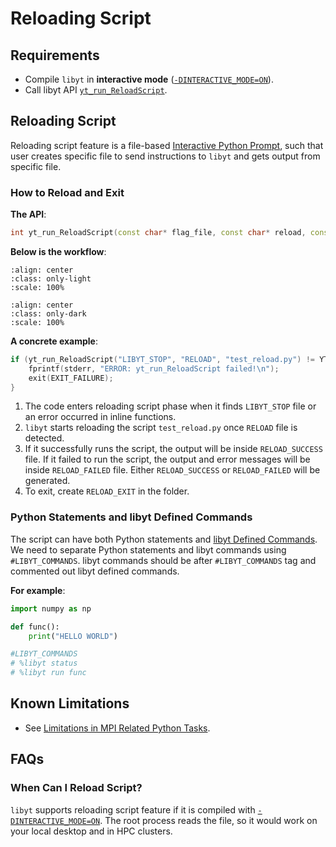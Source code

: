 # Reloading Script

## Requirements

- Compile `libyt` in **interactive mode** ([`-DINTERACTIVE_MODE=ON`](../how-to-install.md#-dinteractive_mode-off)).
- Call libyt API [`yt_run_ReloadScript`](../libyt-api/yt_run_reloadscript.md#yt_run_reloadscript). 

## Reloading Script
Reloading script feature is a file-based [Interactive Python Prompt](./interactive-python-prompt.md#interactive-python-prompt), such that user creates specific file to send instructions to `libyt` and gets output from specific file.

### How to Reload and Exit
**The API**:
```c++
int yt_run_ReloadScript(const char* flag_file, const char* reload, const char* script);
```
**Below is the workflow**:

```{image} ../_static/svg/ReloadingScript-light.svg
:align: center
:class: only-light
:scale: 100%
```

```{image} ../_static/svg/ReloadingScript-dark.svg
:align: center
:class: only-dark
:scale: 100%
```

**A concrete example**:
```c++
if (yt_run_ReloadScript("LIBYT_STOP", "RELOAD", "test_reload.py") != YT_SUCCESS) {
    fprintf(stderr, "ERROR: yt_run_ReloadScript failed!\n");
    exit(EXIT_FAILURE);
}
```
1. The code enters reloading script phase when it finds `LIBYT_STOP` file or an error occurred in inline functions. 
2. `libyt` starts reloading the script `test_reload.py` once `RELOAD` file is detected. 
3. If it successfully runs the script, the output will be inside `RELOAD_SUCCESS` file. If it failed to run the script, the output and error messages will be inside `RELOAD_FAILED` file. Either `RELOAD_SUCCESS` or `RELOAD_FAILED` will be generated. 
4. To exit, create `RELOAD_EXIT` in the folder.

### Python Statements and libyt Defined Commands

The script can have both Python statements and [libyt Defined Commands](./libyt-defined-command.md#libyt-defined-commands). We need to separate Python statements and libyt commands using `#LIBYT_COMMANDS`. libyt commands should be after `#LIBYT_COMMANDS` tag and commented out libyt defined commands.

**For example**:
```python
import numpy as np

def func():
    print("HELLO WORLD")

#LIBYT_COMMANDS
# %libyt status
# %libyt run func
```

## Known Limitations
- See [Limitations in MPI Related Python Tasks](./limitation.md#limitations-in-mpi-related-python-tasks).

## FAQs

### When Can I Reload Script?
`libyt` supports reloading script feature if it is compiled with [`-DINTERACTIVE_MODE=ON`](../how-to-install.md#-dinteractive_mode-off).
The root process reads the file, so it would work on your local desktop and in HPC clusters.
